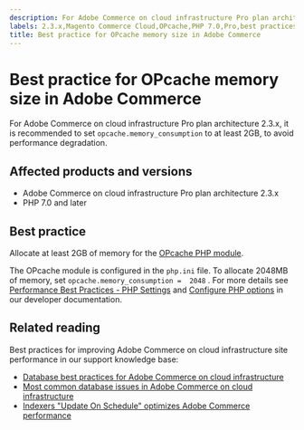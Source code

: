 ```yaml
---
description: For Adobe Commerce on cloud infrastructure Pro plan architecture 2.3.x, it is recommended to set `opcache.memory_consumption` to at least 2GB, to avoid performance degradation.
labels: 2.3.x,Magento Commerce Cloud,OPcache,PHP 7.0,Pro,best practices,memory,performance,php.ini,Adobe Commerce,cloud infrastructure,Pro plan architecture
title: Best practice for OPcache memory size in Adobe Commerce
---
```


# Best practice for OPcache memory size in Adobe Commerce

For Adobe Commerce on cloud infrastructure Pro plan architecture 2.3.x, it is recommended to set `opcache.memory_consumption` to at least 2GB, to avoid performance degradation.

## Affected products and versions

* Adobe Commerce on cloud infrastructure Pro plan architecture 2.3.x
* PHP 7.0 and later

## Best practice

Allocate at least 2GB of memory for the [OPcache PHP module](https://www.php.net/manual/en/book.opcache.php).

The OPcache module is configured in the `php.ini` file. To allocate 2048MB of memory, set `opcache.memory_consumption =  2048` . For more details see [Performance Best Practices - PHP Settings](https://devdocs.magento.com/guides/v2.3/performance-best-practices/software.html#php-settings) and [Configure PHP options](https://devdocs.magento.com/cloud/project/project-conf-files_magento-app.html#customize-phpini-settings) in our developer documentation.

## Related reading

Best practices for improving Adobe Commerce on cloud infrastructure site performance in our support knowledge base:

* [Database best practices for Adobe Commerce on cloud infrastructure](https://support.magento.com/hc/en-us/articles/360041997312-Database-best-practices-for-Magento-Commerce-Cloud)
* [Most common database issues in Adobe Commerce on cloud infrastructure](https://support.magento.com/hc/en-us/articles/360041739651-Most-common-database-issues-in-Magento-Commerce-Cloud)
* [Indexers "Update On Schedule" optimizes Adobe Commerce performance](https://support.magento.com/hc/en-us/articles/360040227191-Indexers-Update-On-Schedule-optimizes-Magento-performance-)